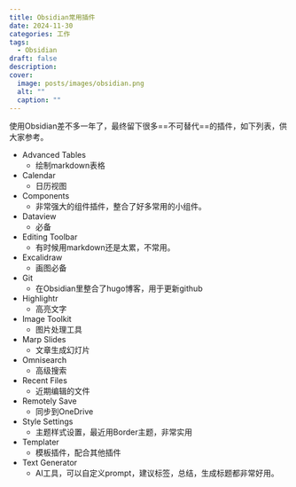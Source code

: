 ```yaml
---
title: Obsidian常用插件
date: 2024-11-30
categories: 工作
tags:
  - Obsidian
draft: false
description: 
cover:
  image: posts/images/obsidian.png
  alt: ""
  caption: ""
---
```


使用Obsidian差不多一年了，最终留下很多==不可替代==的插件，如下列表，供大家参考。

- Advanced Tables
	- 绘制markdown表格
- Calendar
	- 日历视图
- Components
	- 非常强大的组件插件，整合了好多常用的小组件。
- Dataview
	- 必备
- Editing Toolbar
	- 有时候用markdown还是太累，不常用。
- Excalidraw
	- 画图必备
- Git
	- 在Obsidian里整合了hugo博客，用于更新github
- Highlightr
	- 高亮文字
- Image Toolkit
	- 图片处理工具
- Marp Slides
	- 文章生成幻灯片
- Omnisearch
	- 高级搜索
- Recent Files
	- 近期编辑的文件
- Remotely Save
	- 同步到OneDrive
- Style Settings
	- 主题样式设置，最近用Border主题，非常实用
- Templater
	- 模板插件，配合其他插件
- Text Generator
	- AI工具，可以自定义prompt，建议标签，总结，生成标题都非常好用。